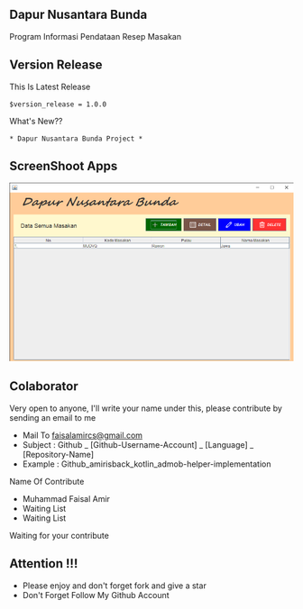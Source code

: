 ## Dapur Nusantara Bunda
Program Informasi Pendataan Resep Masakan

## Version Release
This Is Latest Release

    $version_release = 1.0.0

What's New??

    * Dapur Nusantara Bunda Project *

## ScreenShoot Apps
![ScreenShoot Apps](docs/image/ss.png?raw=true)

## Colaborator
Very open to anyone, I'll write your name under this, please contribute by sending an email to me

- Mail To faisalamircs@gmail.com
- Subject : Github _ [Github-Username-Account] _ [Language] _ [Repository-Name]
- Example : Github_amirisback_kotlin_admob-helper-implementation

Name Of Contribute
- Muhammad Faisal Amir
- Waiting List
- Waiting List

Waiting for your contribute

## Attention !!!
- Please enjoy and don't forget fork and give a star
- Don't Forget Follow My Github Account
